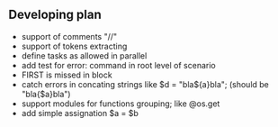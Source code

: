## Developing plan
- support of comments "//"
- support of tokens extracting
- define tasks as allowed in parallel
- add test for error: command in root level of scenario
- FIRST is missed in block
- catch errors in concating strings like $d = "bla${a}bla"; (should be "bla{$a}bla")
- support modules for functions grouping; like @os.get
- add simple assignation $a = $b

